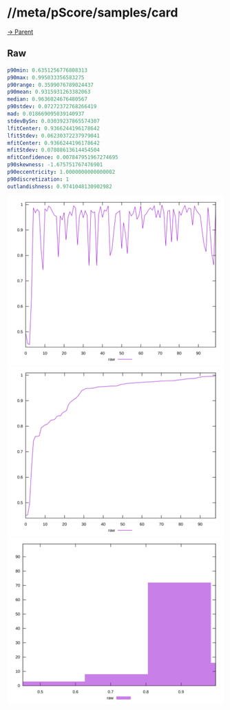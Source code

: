 
# //meta/pScore/samples/card

[→ Parent](../..)


## Raw


```yaml
p90min: 0.6351256776808313
p90max: 0.995033356583275
p90range: 0.3599076789024437
p90mean: 0.9315931263382063
median: 0.9636024676480567
p90stdev: 0.07272372768266419
mad: 0.018669095039140937
stdevBySn: 0.03039237865574307
lfitCenter: 0.9366244196178642
lfitStdev: 0.06230372237979041
mfitCenter: 0.9366244196178642
mfitStdev: 0.07808613614454504
mfitConfidence: 0.007847951967274695
p90skewness: -1.675751767476901
p90eccentricity: 1.0000000000000002
p90discretization: 1
outlandishness: 0.9741048130902982

```

![PLOT: raw-values](./raw/values.svg)![PLOT: raw-sorted](./raw/sorted.svg)![PLOT: raw-histogram](./raw/histogram.svg)